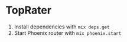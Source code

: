 # TopRater

1. Install dependencies with `mix deps.get`
2. Start Phoenix router with `mix phoenix.start`
